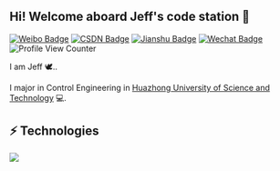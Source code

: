 <h2>Hi! Welcome aboard Jeff's code station 🚀 </h2> 

[![Weibo Badge](https://img.shields.io/badge/%E5%BE%AE%E5%8D%9A-%40%E6%98%AF%E6%9D%B0%E5%A4%AB%E5%91%80-8B0000?logo=sinaweibo&logoColor=white&color=8B0000)](https://weibo.com/hanxiaoxiao520) [![CSDN Badge](https://img.shields.io/badge/CSDN-%40%E6%98%AF%E6%9D%B0%E5%A4%AB%E5%91%80-DC143C)](https://xiaoshuwen.blog.csdn.net) [![Jianshu Badge](https://img.shields.io/badge/%E7%AE%80%E4%B9%A6-%40%E6%98%AF%E6%9D%B0%E5%A4%AB%E5%91%80-A52A2A)](https://www.jianshu.com/u/eb9b4a06217e) [![Wechat Badge](https://img.shields.io/badge/%E5%BE%AE%E4%BF%A1-%40xiaoshuwen1995-brightgreen?style=flat-square&labelColor=green&logo=wechat&logoColor=white)](https://u.wechat.com/EIZK-ll-lEDuYjz3uAI4buU) ![Profile View Counter](https://komarev.com/ghpvc/?username=xiaoshuwen1995)

I am Jeff  🕊.. 

I major in Control Engineering in [Huazhong University of Science and Technology](https://hust.edu.cn/) 💻. 

## ⚡ Technologies
<img align="center" src="https://github-readme-stats.vercel.app/api?username=xiaoshuwen1995&show_icons=true&hide=prs,contribs">

